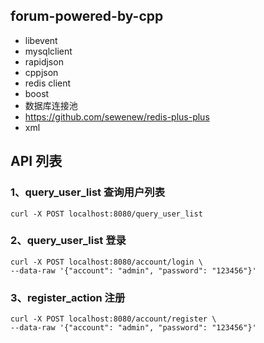 ## forum-powered-by-cpp

- libevent
- mysqlclient
- rapidjson
- cppjson
- redis client
- boost
- 数据库连接池
- https://github.com/sewenew/redis-plus-plus
- xml

## API 列表
### 1、query_user_list 查询用户列表
```shell
curl -X POST localhost:8080/query_user_list
```

### 2、query_user_list 登录
```shell
curl -X POST localhost:8080/account/login \
--data-raw '{"account": "admin", "password": "123456"}'
```

### 3、register_action 注册
```shell
curl -X POST localhost:8080/account/register \
--data-raw '{"account": "admin", "password": "123456"}'
```
